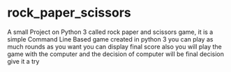# rock_paper_scissors
A small Project on Python 3 called rock paper and scissors game, it is a simple Command Line Based game created in python 3 you can play as much rounds as you want you can display final score also you will play the game with the computer and the decision of computer will be final decision give it a try
